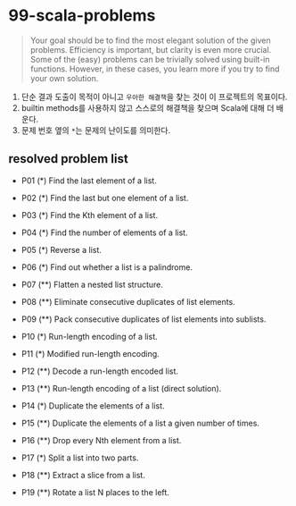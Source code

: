 # 99-scala-problems

> Your goal should be to find the most elegant solution of the given problems. Efficiency is important, but clarity is even more crucial. Some of the (easy) problems can be trivially solved using built-in functions. However, in these cases, you learn more if you try to find your own solution.

1. 단순 결과 도출이 목적이 아니고 `우아한 해결책`을 찾는 것이 이 프로젝트의 목표이다.  
2. builtin methods를 사용하지 않고 스스로의 해결책을 찾으며 Scala에 대해 더 배운다.  
3. 문제 번호 옆의 `*`는 문제의 난이도를 의미한다.  

## resolved problem list

- P01 (*) Find the last element of a list.  
- P02 (*) Find the last but one element of a list.  
- P03 (*) Find the Kth element of a list.
- P04 (*) Find the number of elements of a list.
- P05 (*) Reverse a list.
- P06 (*) Find out whether a list is a palindrome.
- P07 (**) Flatten a nested list structure.
- P08 (**) Eliminate consecutive duplicates of list elements.
- P09 (**) Pack consecutive duplicates of list elements into sublists.
- P10 (*) Run-length encoding of a list.

- P11 (*) Modified run-length encoding.
- P12 (**) Decode a run-length encoded list.
- P13 (**) Run-length encoding of a list (direct solution).
- P14 (*) Duplicate the elements of a list.
- P15 (**) Duplicate the elements of a list a given number of times.
- P16 (**) Drop every Nth element from a list.
- P17 (*) Split a list into two parts.
- P18 (**) Extract a slice from a list.
- P19 (**) Rotate a list N places to the left.